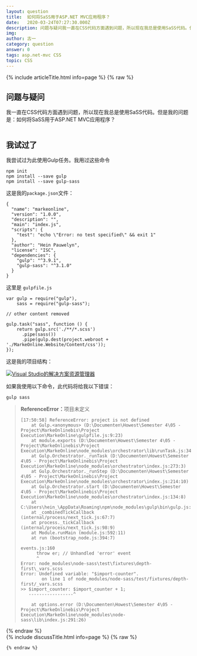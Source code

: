 ```yaml
---
layout: question
title:  如何将SaSS用于ASP.NET MVC应用程序？
date:   2020-03-24T07:27:30.000Z
description: 问题与疑问我一直在CSS代码方面遇到问题，所以现在我总是使用SaSS代码。但是我的问题是：如何将SaSS用于ASP.NET MVC应用程序？我...
img: 
author: 古一
category: question
answer: 0
tags: asp.net-mvc CSS
topic: CSS
---
```

<div class="article-root">
  <div class="article">
    {% include articleTitle.html info=page %}
    {% raw %}
    <div class="article-content"><h2><font style="vertical-align: inherit;"><font style="vertical-align: inherit;">问题与疑问</font></font></h2>

<p><font style="vertical-align: inherit;"><font style="vertical-align: inherit;">我一直在CSS代码方面遇到问题，所以现在我总是使用SaSS代码。</font><font style="vertical-align: inherit;">但是我的问题是：如何将SaSS用于ASP.NET MVC应用程序？</font></font></p>

<p><a href="https://www.samyoc.com//uploads/users/24004/images/thumbnails/1585034723470.gif" data-src="https://www.samyoc.com//uploads/users/24004/images/1585034723470.gif" rel="noreferrer"><img src="https://cloud.githubusercontent.com/assets/16222780/22893413/ecb2f00c-f215-11e6-8d90-52930964b6ad.gif" alt=""></a></p>

<h2><font style="vertical-align: inherit;"><font style="vertical-align: inherit;">我试过了</font></font></h2>

<p><font style="vertical-align: inherit;"><font style="vertical-align: inherit;">我尝试过为此使用Gulp任务。</font><font style="vertical-align: inherit;">我用过这些命令</font></font></p>

<pre class="lang-shell prettyprint-override"><code>npm init<font></font>
npm install --save gulp<font></font>
npm install --save gulp-sass<font></font>
</code></pre>

<p><font style="vertical-align: inherit;"><font style="vertical-align: inherit;">这是我的</font></font><code>package.json</code><font style="vertical-align: inherit;"><font style="vertical-align: inherit;">文件：</font></font></p>

<pre class="lang-json prettyprint-override"><code>{<font></font>
  "name": "markeonline",<font></font>
  "version": "1.0.0",<font></font>
  "description": "",<font></font>
  "main": "index.js",<font></font>
  "scripts": {<font></font>
    "test": "echo \"Error: no test specified\" &amp;&amp; exit 1"<font></font>
  },<font></font>
  "author": "Hein Pauwelyn",<font></font>
  "license": "ISC",<font></font>
  "dependencies": {<font></font>
    "gulp": "^3.9.1",<font></font>
    "gulp-sass": "^3.1.0"<font></font>
  }<font></font>
}<font></font>
</code></pre>

<p><font style="vertical-align: inherit;"><font style="vertical-align: inherit;">这里是 </font></font><code>gulpfile.js</code></p>

<pre class="lang-js prettyprint-override"><code>var gulp = require("gulp"),<font></font>
    sass = require("gulp-sass");<font></font>
<font></font>
// other content removed<font></font>
<font></font>
gulp.task("sass", function () {<font></font>
    return gulp.src('./**/*.scss')<font></font>
      .pipe(sass())<font></font>
      .pipe(gulp.dest(project.webroot + './MarkeOnline.Website/Content/css'));<font></font>
});<font></font>
</code></pre>

<p><font style="vertical-align: inherit;"><font style="vertical-align: inherit;">这是我的项目结构：</font></font></p>

<p><a href="https://www.samyoc.com//uploads/users/24004/images/thumbnails/1585034723478.png" data-src="https://www.samyoc.com//uploads/users/24004/images/1585034723478.png" rel="noreferrer"><img src="https://i.stack.imgur.com/VsdaC.png" alt="Visual Studio的解决方案资源管理器"></a></p>

<p><font style="vertical-align: inherit;"><font style="vertical-align: inherit;">如果我使用以下命令，此代码将给我以下错误：</font></font></p>

<pre class="lang-shell prettyprint-override"><code>gulp sass
</code></pre>

<blockquote>
  <p><strong><font style="vertical-align: inherit;"><font style="vertical-align: inherit;">ReferenceError：</font></font></strong><font style="vertical-align: inherit;"><font style="vertical-align: inherit;">项目未定义</font></font></p>
  
  <pre class="lang-none prettyprint-override"><code>[17:50:58] ReferenceError: project is not defined<font></font>
    at Gulp.&lt;anonymous&gt; (D:\Documenten\Howest\Semester 4\05 - Project\MarkeOnlinebis\Project Execution\MarkeOnline\gulpfile.js:9:23)<font></font>
    at module.exports (D:\Documenten\Howest\Semester 4\05 - Project\MarkeOnlinebis\Project Execution\MarkeOnline\node_modules\orchestrator\lib\runTask.js:34:7)<font></font>
    at Gulp.Orchestrator._runTask (D:\Documenten\Howest\Semester 4\05 - Project\MarkeOnlinebis\Project Execution\MarkeOnline\node_modules\orchestrator\index.js:273:3)<font></font>
    at Gulp.Orchestrator._runStep (D:\Documenten\Howest\Semester 4\05 - Project\MarkeOnlinebis\Project Execution\MarkeOnline\node_modules\orchestrator\index.js:214:10)<font></font>
    at Gulp.Orchestrator.start (D:\Documenten\Howest\Semester 4\05 - Project\MarkeOnlinebis\Project Execution\MarkeOnline\node_modules\orchestrator\index.js:134:8)<font></font>
    at C:\Users\hein_\AppData\Roaming\npm\node_modules\gulp\bin\gulp.js:129:20<font></font>
    at _combinedTickCallback (internal/process/next_tick.js:67:7)<font></font>
    at process._tickCallback (internal/process/next_tick.js:98:9)<font></font>
    at Module.runMain (module.js:592:11)<font></font>
    at run (bootstrap_node.js:394:7)<font></font>
<font></font>
events.js:160<font></font>
      throw er; // Unhandled 'error' event<font></font>
      ^<font></font>
Error: node_modules\node-sass\test\fixtures\depth-first\_vars.scss<font></font>
Error: Undefined variable: "$import-counter".<font></font>
        on line 1 of node_modules/node-sass/test/fixtures/depth-first/_vars.scss<font></font>
&gt;&gt; $import_counter: $import_counter + 1;<font></font>
   -----------------^<font></font>
<font></font>
    at options.error (D:\Documenten\Howest\Semester 4\05 - Project\MarkeOnlinebis\Project Execution\MarkeOnline\node_modules\node-sass\lib\index.js:291:26)<font></font>
</code></pre>
</blockquote></div>
    {% endraw %}
  </div>

  <div class="discuss-wrapper">
    {% include discussTitle.html info=page %}
    {% raw %}
    
    {% endraw %}
  </div>
<div>
